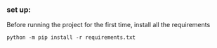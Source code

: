 ### set up:

Before running the project for the first time, install all the requirements

```python -m pip install -r requirements.txt```
